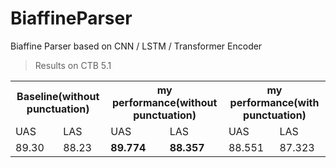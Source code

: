 # BiaffineParser
Biaffine Parser based on CNN / LSTM / Transformer Encoder

> Results on CTB 5.1
<table align='center'>
  <tr>
    <th colspan='2'>Baseline(without punctuation)</th>
    <th colspan='2'>my performance(without punctuation)</th>
    <th colspan='2'>my performance(with punctuation)</th>
  </tr>
  <tr>
    <td>UAS</td>
    <td>LAS</td>
    <td>UAS</td>
    <td>LAS</td>
    <td>UAS</td>
    <td>LAS</td>
  </tr>
  <tr>
    <td>89.30</td>
    <td>88.23</td>
    <td><b>89.774</b></td>
    <td><b>88.357</b></td>
    <td>88.551</td>
    <td>87.323</td>
  </tr>
</table>
